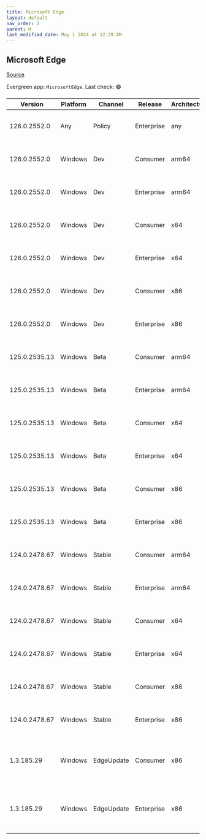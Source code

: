 ```yaml
---
title: Microsoft Edge
layout: default
nav_order: 2
parent: M
last_modified_date: May 1 2024 at 12:29 AM
---
```


## Microsoft Edge

[Source](https://www.microsoft.com/edge)

Evergreen app: `MicrosoftEdge`. Last check: 🟢

| Version       | Platform | Channel    | Release    | Architecture | Hash                                                             | URI                                                                                                                                                                                                                                                                                                                      |
| ------------- | -------- | ---------- | ---------- | ------------ | ---------------------------------------------------------------- | ------------------------------------------------------------------------------------------------------------------------------------------------------------------------------------------------------------------------------------------------------------------------------------------------------------------------ |
| 126.0.2552.0  | Any      | Policy     | Enterprise | any          | C32E55ECF4E78228692EFBEB0765D64CA380F7BE6A33C84FAC413D30E0977F61 | [https://msedge.sf.dl.delivery.mp.microsoft.com/filestreamingservice/files/5f622ea0-a5ab-48c3-b631-7cad1d38ce5d/MicrosoftEdgePolicyTemplates.cab](https://msedge.sf.dl.delivery.mp.microsoft.com/filestreamingservice/files/5f622ea0-a5ab-48c3-b631-7cad1d38ce5d/MicrosoftEdgePolicyTemplates.cab)                       |
| 126.0.2552.0  | Windows  | Dev        | Consumer   | arm64        | A70D3ABAC30E36CD4C9EE61A0E029A4D01513A9BBFA88F6F8170C415A6F58AEB | [https://msedge.sf.dl.delivery.mp.microsoft.com/filestreamingservice/files/b0a47c63-1514-4acd-b206-02a77444dc21/MicrosoftEdgeDevEnterpriseARM64.msi](https://msedge.sf.dl.delivery.mp.microsoft.com/filestreamingservice/files/b0a47c63-1514-4acd-b206-02a77444dc21/MicrosoftEdgeDevEnterpriseARM64.msi)                 |
| 126.0.2552.0  | Windows  | Dev        | Enterprise | arm64        | A70D3ABAC30E36CD4C9EE61A0E029A4D01513A9BBFA88F6F8170C415A6F58AEB | [https://msedge.sf.dl.delivery.mp.microsoft.com/filestreamingservice/files/b0a47c63-1514-4acd-b206-02a77444dc21/MicrosoftEdgeDevEnterpriseARM64.msi](https://msedge.sf.dl.delivery.mp.microsoft.com/filestreamingservice/files/b0a47c63-1514-4acd-b206-02a77444dc21/MicrosoftEdgeDevEnterpriseARM64.msi)                 |
| 126.0.2552.0  | Windows  | Dev        | Consumer   | x64          | 77DEBF4CDEBF979CD7A99C89FA937E759BB150707A8BF8565FDD6416C61F1AEA | [https://msedge.sf.dl.delivery.mp.microsoft.com/filestreamingservice/files/0185f7de-763e-4379-a2ca-b02f9d3f121a/MicrosoftEdgeDevEnterpriseX64.msi](https://msedge.sf.dl.delivery.mp.microsoft.com/filestreamingservice/files/0185f7de-763e-4379-a2ca-b02f9d3f121a/MicrosoftEdgeDevEnterpriseX64.msi)                     |
| 126.0.2552.0  | Windows  | Dev        | Enterprise | x64          | 77DEBF4CDEBF979CD7A99C89FA937E759BB150707A8BF8565FDD6416C61F1AEA | [https://msedge.sf.dl.delivery.mp.microsoft.com/filestreamingservice/files/0185f7de-763e-4379-a2ca-b02f9d3f121a/MicrosoftEdgeDevEnterpriseX64.msi](https://msedge.sf.dl.delivery.mp.microsoft.com/filestreamingservice/files/0185f7de-763e-4379-a2ca-b02f9d3f121a/MicrosoftEdgeDevEnterpriseX64.msi)                     |
| 126.0.2552.0  | Windows  | Dev        | Consumer   | x86          | B873273C5282C31DFFF96D7F584CBD362CF4A4D83EEA1EA8A46505F64B4274FA | [https://msedge.sf.dl.delivery.mp.microsoft.com/filestreamingservice/files/46501de1-d83f-4484-93ad-0c4c7625607b/MicrosoftEdgeDevEnterpriseX86.msi](https://msedge.sf.dl.delivery.mp.microsoft.com/filestreamingservice/files/46501de1-d83f-4484-93ad-0c4c7625607b/MicrosoftEdgeDevEnterpriseX86.msi)                     |
| 126.0.2552.0  | Windows  | Dev        | Enterprise | x86          | B873273C5282C31DFFF96D7F584CBD362CF4A4D83EEA1EA8A46505F64B4274FA | [https://msedge.sf.dl.delivery.mp.microsoft.com/filestreamingservice/files/46501de1-d83f-4484-93ad-0c4c7625607b/MicrosoftEdgeDevEnterpriseX86.msi](https://msedge.sf.dl.delivery.mp.microsoft.com/filestreamingservice/files/46501de1-d83f-4484-93ad-0c4c7625607b/MicrosoftEdgeDevEnterpriseX86.msi)                     |
| 125.0.2535.13 | Windows  | Beta       | Consumer   | arm64        | B8D424456784CF095286A4E81487AD61456EBA66C3D92B4D2E63224E4E578321 | [https://msedge.sf.dl.delivery.mp.microsoft.com/filestreamingservice/files/a1953e0b-3ea8-4a51-baf0-58ab5c8e4c9b/MicrosoftEdgeBetaEnterpriseARM64.msi](https://msedge.sf.dl.delivery.mp.microsoft.com/filestreamingservice/files/a1953e0b-3ea8-4a51-baf0-58ab5c8e4c9b/MicrosoftEdgeBetaEnterpriseARM64.msi)               |
| 125.0.2535.13 | Windows  | Beta       | Enterprise | arm64        | B8D424456784CF095286A4E81487AD61456EBA66C3D92B4D2E63224E4E578321 | [https://msedge.sf.dl.delivery.mp.microsoft.com/filestreamingservice/files/a1953e0b-3ea8-4a51-baf0-58ab5c8e4c9b/MicrosoftEdgeBetaEnterpriseARM64.msi](https://msedge.sf.dl.delivery.mp.microsoft.com/filestreamingservice/files/a1953e0b-3ea8-4a51-baf0-58ab5c8e4c9b/MicrosoftEdgeBetaEnterpriseARM64.msi)               |
| 125.0.2535.13 | Windows  | Beta       | Consumer   | x64          | 02D9FFADED55158FAB3128EB5D5ED8431BBFE482371CABF4BE7816357DF4A33A | [https://msedge.sf.dl.delivery.mp.microsoft.com/filestreamingservice/files/10b210ac-f97d-492c-95d4-416d47cdf134/MicrosoftEdgeBetaEnterpriseX64.msi](https://msedge.sf.dl.delivery.mp.microsoft.com/filestreamingservice/files/10b210ac-f97d-492c-95d4-416d47cdf134/MicrosoftEdgeBetaEnterpriseX64.msi)                   |
| 125.0.2535.13 | Windows  | Beta       | Enterprise | x64          | 02D9FFADED55158FAB3128EB5D5ED8431BBFE482371CABF4BE7816357DF4A33A | [https://msedge.sf.dl.delivery.mp.microsoft.com/filestreamingservice/files/10b210ac-f97d-492c-95d4-416d47cdf134/MicrosoftEdgeBetaEnterpriseX64.msi](https://msedge.sf.dl.delivery.mp.microsoft.com/filestreamingservice/files/10b210ac-f97d-492c-95d4-416d47cdf134/MicrosoftEdgeBetaEnterpriseX64.msi)                   |
| 125.0.2535.13 | Windows  | Beta       | Consumer   | x86          | D82F4BB40A72CC6F89908F0E320FE82CF752476006EFFB2D22191B3F2B8AAA1B | [https://msedge.sf.dl.delivery.mp.microsoft.com/filestreamingservice/files/ef8014cb-6a74-44a5-8eaf-69370d8cf4a0/MicrosoftEdgeBetaEnterpriseX86.msi](https://msedge.sf.dl.delivery.mp.microsoft.com/filestreamingservice/files/ef8014cb-6a74-44a5-8eaf-69370d8cf4a0/MicrosoftEdgeBetaEnterpriseX86.msi)                   |
| 125.0.2535.13 | Windows  | Beta       | Enterprise | x86          | D82F4BB40A72CC6F89908F0E320FE82CF752476006EFFB2D22191B3F2B8AAA1B | [https://msedge.sf.dl.delivery.mp.microsoft.com/filestreamingservice/files/ef8014cb-6a74-44a5-8eaf-69370d8cf4a0/MicrosoftEdgeBetaEnterpriseX86.msi](https://msedge.sf.dl.delivery.mp.microsoft.com/filestreamingservice/files/ef8014cb-6a74-44a5-8eaf-69370d8cf4a0/MicrosoftEdgeBetaEnterpriseX86.msi)                   |
| 124.0.2478.67 | Windows  | Stable     | Consumer   | arm64        | AB81CDBA6BB2BBF4E96B32BACC393B033DB759DEA2860EE2E6E6B68D44DF3C1A | [https://msedge.sf.dl.delivery.mp.microsoft.com/filestreamingservice/files/9201e7c8-02e9-425e-b356-ad54b9139e50/MicrosoftEdgeEnterpriseARM64.msi](https://msedge.sf.dl.delivery.mp.microsoft.com/filestreamingservice/files/9201e7c8-02e9-425e-b356-ad54b9139e50/MicrosoftEdgeEnterpriseARM64.msi)                       |
| 124.0.2478.67 | Windows  | Stable     | Enterprise | arm64        | AB81CDBA6BB2BBF4E96B32BACC393B033DB759DEA2860EE2E6E6B68D44DF3C1A | [https://msedge.sf.dl.delivery.mp.microsoft.com/filestreamingservice/files/9201e7c8-02e9-425e-b356-ad54b9139e50/MicrosoftEdgeEnterpriseARM64.msi](https://msedge.sf.dl.delivery.mp.microsoft.com/filestreamingservice/files/9201e7c8-02e9-425e-b356-ad54b9139e50/MicrosoftEdgeEnterpriseARM64.msi)                       |
| 124.0.2478.67 | Windows  | Stable     | Consumer   | x64          | EAAA30551B5B27CA33AEE58F61371053272E2AC0E5CC530A0A3FE97F48F451A2 | [https://msedge.sf.dl.delivery.mp.microsoft.com/filestreamingservice/files/9fde42df-3c14-465e-ac94-ec3f5f8ffd9b/MicrosoftEdgeEnterpriseX64.msi](https://msedge.sf.dl.delivery.mp.microsoft.com/filestreamingservice/files/9fde42df-3c14-465e-ac94-ec3f5f8ffd9b/MicrosoftEdgeEnterpriseX64.msi)                           |
| 124.0.2478.67 | Windows  | Stable     | Enterprise | x64          | EAAA30551B5B27CA33AEE58F61371053272E2AC0E5CC530A0A3FE97F48F451A2 | [https://msedge.sf.dl.delivery.mp.microsoft.com/filestreamingservice/files/9fde42df-3c14-465e-ac94-ec3f5f8ffd9b/MicrosoftEdgeEnterpriseX64.msi](https://msedge.sf.dl.delivery.mp.microsoft.com/filestreamingservice/files/9fde42df-3c14-465e-ac94-ec3f5f8ffd9b/MicrosoftEdgeEnterpriseX64.msi)                           |
| 124.0.2478.67 | Windows  | Stable     | Consumer   | x86          | B17091E00401CCE389507A27457ACAF066AF5C0D0FEF9659AB17D4426D266E4E | [https://msedge.sf.dl.delivery.mp.microsoft.com/filestreamingservice/files/4b144ea2-93b8-4f49-8e0e-8a29f0e7b841/MicrosoftEdgeEnterpriseX86.msi](https://msedge.sf.dl.delivery.mp.microsoft.com/filestreamingservice/files/4b144ea2-93b8-4f49-8e0e-8a29f0e7b841/MicrosoftEdgeEnterpriseX86.msi)                           |
| 124.0.2478.67 | Windows  | Stable     | Enterprise | x86          | B17091E00401CCE389507A27457ACAF066AF5C0D0FEF9659AB17D4426D266E4E | [https://msedge.sf.dl.delivery.mp.microsoft.com/filestreamingservice/files/4b144ea2-93b8-4f49-8e0e-8a29f0e7b841/MicrosoftEdgeEnterpriseX86.msi](https://msedge.sf.dl.delivery.mp.microsoft.com/filestreamingservice/files/4b144ea2-93b8-4f49-8e0e-8a29f0e7b841/MicrosoftEdgeEnterpriseX86.msi)                           |
| 1.3.185.29    | Windows  | EdgeUpdate | Consumer   | x86          | C2CA3135F3CAFD79BF90D4CB3118943CA17F40E0D651D1FC32B1B3D22D1412AA | [https://msedge.sf.dl.delivery.mp.microsoft.com/filestreamingservice/files/4d6076eb-9605-4ec8-9571-39d3b988e526/MicrosoftEdgeUpdateSetup_X86_1.3.185.29.exe](https://msedge.sf.dl.delivery.mp.microsoft.com/filestreamingservice/files/4d6076eb-9605-4ec8-9571-39d3b988e526/MicrosoftEdgeUpdateSetup_X86_1.3.185.29.exe) |
| 1.3.185.29    | Windows  | EdgeUpdate | Enterprise | x86          | C2CA3135F3CAFD79BF90D4CB3118943CA17F40E0D651D1FC32B1B3D22D1412AA | [https://msedge.sf.dl.delivery.mp.microsoft.com/filestreamingservice/files/4d6076eb-9605-4ec8-9571-39d3b988e526/MicrosoftEdgeUpdateSetup_X86_1.3.185.29.exe](https://msedge.sf.dl.delivery.mp.microsoft.com/filestreamingservice/files/4d6076eb-9605-4ec8-9571-39d3b988e526/MicrosoftEdgeUpdateSetup_X86_1.3.185.29.exe) |
